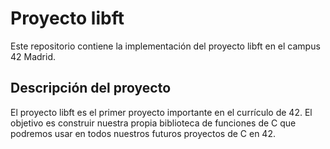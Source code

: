 <!DOCTYPE html>
<html>
<body>
    <h1>Proyecto libft </h1>
    <p>Este repositorio contiene la implementación del proyecto libft en el campus 42 Madrid.</p>
    <h2>Descripción del proyecto</h2>
    <p>El proyecto libft es el primer proyecto importante en el currículo de 42. 
El objetivo es construir nuestra propia biblioteca de funciones de C que podremos usar en todos nuestros futuros proyectos de C en 42.</p>
  <!-- 
  <h3>Funciones</h3>
  
   - [ft_atoi](https://github.com/Barbafebles/42-course/blob/main/libft/ft_atoi.c)
   - [ft_bzero](https://github.com/Barbafebles/42-course/blob/main/libft/ft_bzero.c)
   - [ft_atoi](https://github.com/Barbafebles/42-course/blob/main/libft/ft_atoi.c)
   - [ft_atoi](https://github.com/Barbafebles/42-course/blob/main/libft/ft_atoi.c)
   - [ft_atoi](https://github.com/Barbafebles/42-course/blob/main/libft/ft_atoi.c)
   - [ft_atoi](https://github.com/Barbafebles/42-course/blob/main/libft/ft_atoi.c)
   - [ft_atoi](https://github.com/Barbafebles/42-course/blob/main/libft/ft_atoi.c)
   - [ft_atoi](https://github.com/Barbafebles/42-course/blob/main/libft/ft_atoi.c)
   - [ft_atoi](https://github.com/Barbafebles/42-course/blob/main/libft/ft_atoi.c)
   - [ft_atoi](https://github.com/Barbafebles/42-course/blob/main/libft/ft_atoi.c)
   - [ft_atoi](https://github.com/Barbafebles/42-course/blob/main/libft/ft_atoi.c)
   - [ft_atoi](https://github.com/Barbafebles/42-course/blob/main/libft/ft_atoi.c)
   - [ft_atoi](https://github.com/Barbafebles/42-course/blob/main/libft/ft_atoi.c)
   - [ft_atoi](https://github.com/Barbafebles/42-course/blob/main/libft/ft_atoi.c)
   - [ft_atoi](https://github.com/Barbafebles/42-course/blob/main/libft/ft_atoi.c)
   - [ft_atoi](https://github.com/Barbafebles/42-course/blob/main/libft/ft_atoi.c)
   - [ft_atoi](https://github.com/Barbafebles/42-course/blob/main/libft/ft_atoi.c)
   - [ft_atoi](https://github.com/Barbafebles/42-course/blob/main/libft/ft_atoi.c)
   - [ft_atoi](https://github.com/Barbafebles/42-course/blob/main/libft/ft_atoi.c)
   - [ft_atoi](https://github.com/Barbafebles/42-course/blob/main/libft/ft_atoi.c)
   - [ft_atoi](https://github.com/Barbafebles/42-course/blob/main/libft/ft_atoi.c)
   - [ft_atoi](https://github.com/Barbafebles/42-course/blob/main/libft/ft_atoi.c)
   - [ft_atoi](https://github.com/Barbafebles/42-course/blob/main/libft/ft_atoi.c)
   - [ft_atoi](https://github.com/Barbafebles/42-course/blob/main/libft/ft_atoi.c)
-->
</body>
</html>
